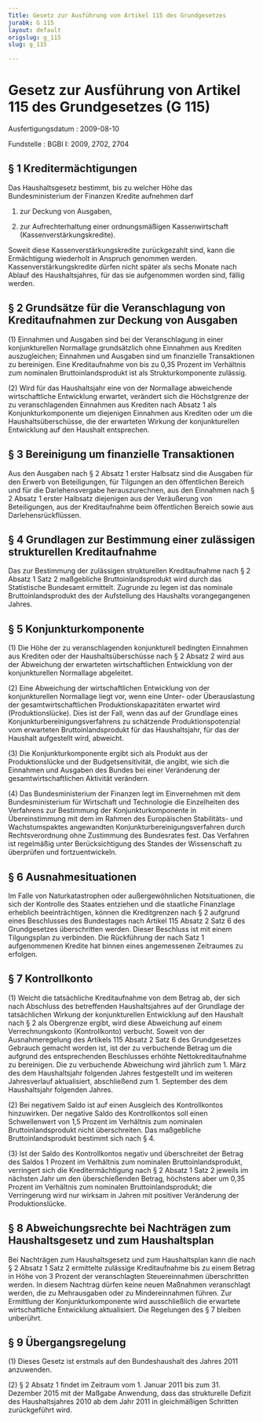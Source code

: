 ```yaml
---
Title: Gesetz zur Ausführung von Artikel 115 des Grundgesetzes
jurabk: G 115
layout: default
origslug: g_115
slug: g_115

---
```


# Gesetz zur Ausführung von Artikel 115 des Grundgesetzes (G 115)

Ausfertigungsdatum
:   2009-08-10

Fundstelle
:   BGBl I: 2009, 2702, 2704

## § 1 Kreditermächtigungen

Das Haushaltsgesetz bestimmt, bis zu welcher Höhe das
Bundesministerium der Finanzen Kredite aufnehmen darf

1.  zur Deckung von Ausgaben,


2.  zur Aufrechterhaltung einer ordnungsmäßigen Kassenwirtschaft
    (Kassenverstärkungskredite).



Soweit diese Kassenverstärkungskredite zurückgezahlt sind, kann die
Ermächtigung wiederholt in Anspruch genommen werden.
Kassenverstärkungskredite dürfen nicht später als sechs Monate nach
Ablauf des Haushaltsjahres, für das sie aufgenommen worden sind,
fällig werden.

## § 2 Grundsätze für die Veranschlagung von Kreditaufnahmen zur Deckung von Ausgaben

(1) Einnahmen und Ausgaben sind bei der Veranschlagung in einer
konjunkturellen Normallage grundsätzlich ohne Einnahmen aus Krediten
auszugleichen; Einnahmen und Ausgaben sind um finanzielle
Transaktionen zu bereinigen. Eine Kreditaufnahme von bis zu 0,35
Prozent im Verhältnis zum nominalen Bruttoinlandsprodukt ist als
Strukturkomponente zulässig.

(2) Wird für das Haushaltsjahr eine von der Normallage abweichende
wirtschaftliche Entwicklung erwartet, verändert sich die Höchstgrenze
der zu veranschlagenden Einnahmen aus Krediten nach Absatz 1 als
Konjunkturkomponente um diejenigen Einnahmen aus Krediten oder um die
Haushaltsüberschüsse, die der erwarteten Wirkung der konjunkturellen
Entwicklung auf den Haushalt entsprechen.

## § 3 Bereinigung um finanzielle Transaktionen

Aus den Ausgaben nach § 2 Absatz 1 erster Halbsatz sind die Ausgaben
für den Erwerb von Beteiligungen, für Tilgungen an den öffentlichen
Bereich und für die Darlehensvergabe herauszurechnen, aus den
Einnahmen nach § 2 Absatz 1 erster Halbsatz diejenigen aus der
Veräußerung von Beteiligungen, aus der Kreditaufnahme beim
öffentlichen Bereich sowie aus Darlehensrückflüssen.

## § 4 Grundlagen zur Bestimmung einer zulässigen strukturellen Kreditaufnahme

Das zur Bestimmung der zulässigen strukturellen Kreditaufnahme nach §
2 Absatz 1 Satz 2 maßgebliche Bruttoinlandsprodukt wird durch das
Statistische Bundesamt ermittelt. Zugrunde zu legen ist das nominale
Bruttoinlandsprodukt des der Aufstellung des Haushalts vorangegangenen
Jahres.

## § 5 Konjunkturkomponente

(1) Die Höhe der zu veranschlagenden konjunkturell bedingten Einnahmen
aus Krediten oder der Haushaltsüberschüsse nach § 2 Absatz 2 wird aus
der Abweichung der erwarteten wirtschaftlichen Entwicklung von der
konjunkturellen Normallage abgeleitet.

(2) Eine Abweichung der wirtschaftlichen Entwicklung von der
konjunkturellen Normallage liegt vor, wenn eine Unter- oder
Überauslastung der gesamtwirtschaftlichen Produktionskapazitäten
erwartet wird (Produktionslücke). Dies ist der Fall, wenn das auf der
Grundlage eines Konjunkturbereinigungsverfahrens zu schätzende
Produktionspotenzial vom erwarteten Bruttoinlandsprodukt für das
Haushaltsjahr, für das der Haushalt aufgestellt wird, abweicht.

(3) Die Konjunkturkomponente ergibt sich als Produkt aus der
Produktionslücke und der Budgetsensitivität, die angibt, wie sich die
Einnahmen und Ausgaben des Bundes bei einer Veränderung der
gesamtwirtschaftlichen Aktivität verändern.

(4) Das Bundesministerium der Finanzen legt im Einvernehmen mit dem
Bundesministerium für Wirtschaft und Technologie die Einzelheiten des
Verfahrens zur Bestimmung der Konjunkturkomponente in Übereinstimmung
mit dem im Rahmen des Europäischen Stabilitäts- und Wachstumspaktes
angewandten Konjunkturbereinigungsverfahren durch Rechtsverordnung
ohne Zustimmung des Bundesrates fest. Das Verfahren ist regelmäßig
unter Berücksichtigung des Standes der Wissenschaft zu überprüfen und
fortzuentwickeln.

## § 6 Ausnahmesituationen

Im Falle von Naturkatastrophen oder außergewöhnlichen Notsituationen,
die sich der Kontrolle des Staates entziehen und die staatliche
Finanzlage erheblich beeinträchtigen, können die Kreditgrenzen nach §
2 aufgrund eines Beschlusses des Bundestages nach Artikel 115 Absatz 2
Satz 6 des Grundgesetzes überschritten werden. Dieser Beschluss ist
mit einem Tilgungsplan zu verbinden. Die Rückführung der nach Satz 1
aufgenommenen Kredite hat binnen eines angemessenen Zeitraumes zu
erfolgen.

## § 7 Kontrollkonto

(1) Weicht die tatsächliche Kreditaufnahme von dem Betrag ab, der sich
nach Abschluss des betreffenden Haushaltsjahres auf der Grundlage der
tatsächlichen Wirkung der konjunkturellen Entwicklung auf den Haushalt
nach § 2 als Obergrenze ergibt, wird diese Abweichung auf einem
Verrechnungskonto (Kontrollkonto) verbucht. Soweit von der
Ausnahmeregelung des Artikels 115 Absatz 2 Satz 6 des Grundgesetzes
Gebrauch gemacht worden ist, ist der zu verbuchende Betrag um die
aufgrund des entsprechenden Beschlusses erhöhte Nettokreditaufnahme zu
bereinigen. Die zu verbuchende Abweichung wird jährlich zum 1. März
des dem Haushaltsjahr folgenden Jahres festgestellt und im weiteren
Jahresverlauf aktualisiert, abschließend zum 1. September des dem
Haushaltsjahr folgenden Jahres.

(2) Bei negativem Saldo ist auf einen Ausgleich des Kontrollkontos
hinzuwirken. Der negative Saldo des Kontrollkontos soll einen
Schwellenwert von 1,5 Prozent im Verhältnis zum nominalen
Bruttoinlandsprodukt nicht überschreiten. Das maßgebliche
Bruttoinlandsprodukt bestimmt sich nach § 4.

(3) Ist der Saldo des Kontrollkontos negativ und überschreitet der
Betrag des Saldos 1 Prozent im Verhältnis zum nominalen
Bruttoinlandsprodukt, verringert sich die Kreditermächtigung nach § 2
Absatz 1 Satz 2 jeweils im nächsten Jahr um den überschießenden
Betrag, höchstens aber um 0,35 Prozent im Verhältnis zum nominalen
Bruttoinlandsprodukt; die Verringerung wird nur wirksam in Jahren mit
positiver Veränderung der Produktionslücke.

## § 8 Abweichungsrechte bei Nachträgen zum Haushaltsgesetz und zum Haushaltsplan

Bei Nachträgen zum Haushaltsgesetz und zum Haushaltsplan kann die nach
§ 2 Absatz 1 Satz 2 ermittelte zulässige Kreditaufnahme bis zu einem
Betrag in Höhe von 3 Prozent der veranschlagten Steuereinnahmen
überschritten werden. In diesem Nachtrag dürfen keine neuen Maßnahmen
veranschlagt werden, die zu Mehrausgaben oder zu Mindereinnahmen
führen. Zur Ermittlung der Konjunkturkomponente wird ausschließlich
die erwartete wirtschaftliche Entwicklung aktualisiert. Die Regelungen
des § 7 bleiben unberührt.

## § 9 Übergangsregelung

(1) Dieses Gesetz ist erstmals auf den Bundeshaushalt des Jahres 2011
anzuwenden.

(2) § 2 Absatz 1 findet im Zeitraum vom 1. Januar 2011 bis zum 31.
Dezember 2015 mit der Maßgabe Anwendung, dass das strukturelle Defizit
des Haushaltsjahres 2010 ab dem Jahr 2011 in gleichmäßigen Schritten
zurückgeführt wird.

